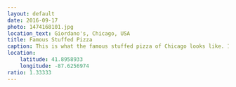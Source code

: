 ```yaml
---
layout: default
date: 2016-09-17
photo: 1474168101.jpg
location_text: Giordano's, Chicago, USA
title: Famous Stuffed Pizza
caption: This is what the famous stuffed pizza of Chicago looks like. It is basically a normal pizza with tomato sauce, cheese, mushrooms and onions but with 10 times too much ingredient that it looks like a quiche. It is actually very tasty but also very fat. This one was a 'small' one which was actually sufficient for 3 persons! 
location:
    latitude: 41.8958933
    longitude: -87.6256974
ratio: 1.33333
---
```

